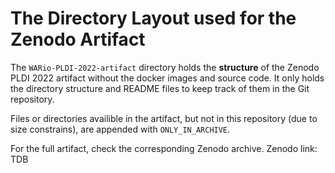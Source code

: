 # The Directory Layout used for the Zenodo Artifact

The `WARio-PLDI-2022-artifact` directory holds the **structure** of the Zenodo
PLDI 2022 artifact without the docker images and source code. It only holds the
directory structure and README files to keep track of them in the Git repository.

Files or directories availible in the artifact, but not in this repository (due
to size constrains), are appended with `ONLY_IN_ARCHIVE`.

For the full artifact, check the corresponding Zenodo archive.
Zenodo link: TDB
